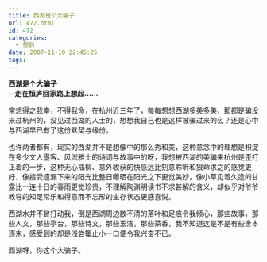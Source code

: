 ```yaml
---
title: 西湖是个大骗子
url: 472.html
id: 472
categories:
  - 想到
date: 2007-11-10 22:45:25
tags:
---
```


**西湖是个大骗子  
--走在恒庐回家路上想起……**

  
常想得之我幸，不得我命，在杭州近三年了，每每想想西湖多美多美，那都是骗没来过杭州的，没见过西湖的人士的，想想我自己也是这样被骗过来的么？还是心中与西湖早已有了这份默契与缘份。  
  
也许两者都有，现实的西湖并不是想像中的那么秀和美，这种意念中的理想是积淀在多少文人墨客、风流雅士的诗词与故事中的呀，我想被西湖的美骗来杭州是歪打正着的一步，这种无心插柳、意外收获的快感远比刻意聆听和狠命求之的感觉更好，像接受遗漏下来的阳光比整日曝晒在阳光之下更觉美妙，像小草见着久逢的甘露比一连十日的春雨更觉珍贵，不理解陶渊明读书不求甚解的含义，却似乎对爷爷教导的知足常乐和得意而不忘形的生存状态更感喜悦。  
  
西湖水并不曾打动我，倒是西湖周边数不清的落叶和足痕令我倾心，那些故事，那些人文，那些亭台，那些诗文，那些玉洁，那些茶香，我不知道这是不是有些舍本逐末，感受到的却是浅尝辄止小一口便令我兴奋不已。  
  
西湖呀，你这个大骗子。
